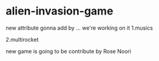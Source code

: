 # alien-invasion-game
new attribute gonna add by     ...
we're working on it
1.musics

2.multirocket

new game is going to be contribute by Rose Noori
